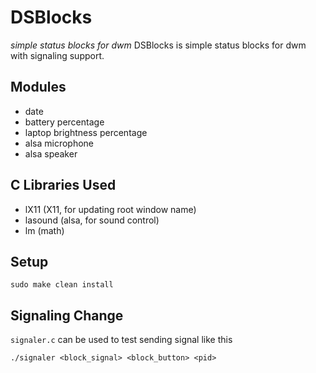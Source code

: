 # DSBlocks
_simple status blocks for dwm_
DSBlocks is simple status blocks for dwm with signaling support.
## Modules
- date
- battery percentage
- laptop brightness percentage
- alsa microphone
- alsa speaker
## C Libraries Used
- lX11 (X11, for updating root window name)
- lasound (alsa, for sound control)
- lm (math)
## Setup
```
sudo make clean install
```
## Signaling Change
`signaler.c` can be used to test sending signal like this
```
./signaler <block_signal> <block_button> <pid>
```
